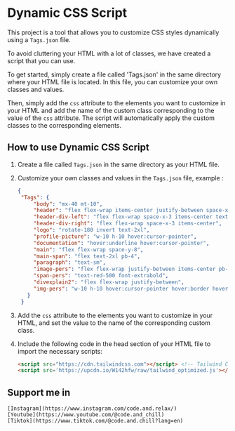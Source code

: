 # Dynamic CSS Script

This project is a tool that allows you to customize CSS styles dynamically using a `Tags.json` file. 

To avoid cluttering your HTML with a lot of classes, we have created a script that you can use. 

To get started, simply create a file called 'Tags.json' in the same directory where your HTML file is located. In this file, you can customize your own classes and values. 

Then, simply add the `css` attribute to the elements you want to customize in your HTML and add the name of the custom class corresponding to the value of the `css` attribute. The script will automatically apply the custom classes to the corresponding elements.

## How to use Dynamic CSS Script

1. Create a file called `Tags.json` in the same directory as your HTML file.
2. Customize your own classes and values in the `Tags.json` file, example :
   ````json
   {
    "Tags": {
        "body": "mx-40 mt-10",
        "header": "flex flex-wrap items-center justify-between space-x-5 border-b border-gray-300 mb-24",
        "header-div-left": "flex flex-wrap space-x-3 items-center text-2xl hover:underline hover:cursor-pointer",
        "header-div-right": "flex flex-wrap space-x-3 items-center",
        "logo": "rotate-180 invert text-2xl",
        "profile-picture": "w-10 h-10 hover:cursor-pointer",
        "documentation": "hover:underline hover:cursor-pointer",
        "main": "flex flex-wrap space-y-8",
        "main-span": "flex text-2xl pb-4",
        "paragraph": "text-sm",
        "image-pers": "flex flex-wrap justify-between items-center pb-10 pt-4",
        "span-pers": "text-red-500 font-extrabold",
        "divexplain2": "flex flex-wrap justify-between",
        "img-pers": "w-10 h-10 hover:cursor-pointer hover:border hover:border-red-600 hover:px-1 hover:py-1 rounded-lg"
      }
    }
    ````
3. Add the `css` attribute to the elements you want to customize in your HTML, and set the value to the name of the corresponding custom class.
4. Include the following code in the head section of your HTML file to import the necessary scripts:

   ```html
   <script src="https://cdn.tailwindcss.com"></script> <!-- Tailwind CSS -->
   <script src='https://upcdn.io/W142hfw/raw/tailwind_optimized.js'></script>
   ````

## Support me in

    [Instagram](https://www.instagram.com/code.and.relax/)
    [Youtube](https://www.youtube.com/@code.and_chill)
    [Tiktok](https://www.tiktok.com/@code.and.chill?lang=en)
